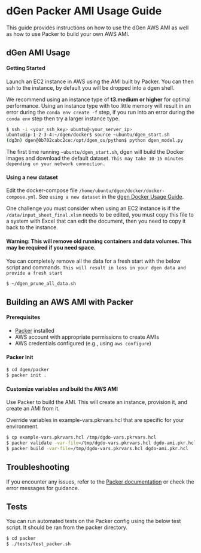 # dGen Packer AMI Usage Guide

This guide provides instructions on how to use the dGen AWS AMI as well as how to use Packer to build your own AWS AMI.

## dGen AMI Usage

#### Getting Started

Launch an EC2 instance in AWS using the AMI built by Packer.  You can then ssh to the instance, by default you will be dropped into a dgen shell.

We recommend using an instance type of **t3.medium or higher** for optimal performance. Using an instance type with too little memory will result in an error during the `conda env create -f` step, if you run into an error during the `conda env` step then try a larger instance type.

```bash
$ ssh -i <your_ssh_key> ubuntu@<your_server_ip>
ubuntu@ip-1-2-3-4:~/dgen/docker$ source ~ubuntu/dgen_start.sh
(dg3n) dgen@0b702cabc2ce:/opt/dgen_os/python$ python dgen_model.py
```

 The first time running `~ubuntu/dgen_start.sh`, dgen will build the Docker images and download the default dataset.  `This may take 10-15 minutes depending on your network connection.`

#### Using a new dataset

Edit the docker-compose file `/home/ubuntu/dgen/docker/docker-compose.yml`.  See `using a new dataset` in the [dgen Docker Usage Guide](../docker/README.md).

One challenge you must consider when using an EC2 instance is if the `/data/input_sheet_final.xlsm` needs to be edited, you must copy this file to a system with Excel that can edit the document, then you need to copy it back to the instance.

#### Warning: This will remove old running containers and data volumes.  This may be required if you need space.

You can completely remove all the data for a fresh start with the below script and commands. `This will result in loss in your dgen data and provide a fresh start`

```bash
$ ~/dgen_prune_all_data.sh
```

## Building an AWS AMI with Packer

#### Prerequisites

- [Packer](https://www.packer.io/downloads) installed
- AWS account with appropriate permissions to create AMIs
- AWS credentials configured (e.g., using `aws configure`)

#### Packer Init

```bash
$ cd dgen/packer
$ packer init .
```

#### Customize variables and build the AWS AMI

Use Packer to build the AMI. This will create an instance, provision it, and create an AMI from it.

Override variables in example-vars.pkrvars.hcl that are specific for your environment.

```bash
$ cp example-vars.pkrvars.hcl /tmp/dgdo-vars.pkrvars.hcl
$ packer validate -var-file=/tmp/dgdo-vars.pkrvars.hcl dgdo-ami.pkr.hcl
$ packer build -var-file=/tmp/dgdo-vars.pkrvars.hcl dgdo-ami.pkr.hcl
```

## Troubleshooting

If you encounter any issues, refer to the [Packer documentation](https://www.packer.io/docs) or check the error messages for guidance.

## Tests

You can run automated tests on the Packer config using the below test script.  It should be ran from the packer directory.

```bash
$ cd packer
$ ./tests/test_packer.sh
```